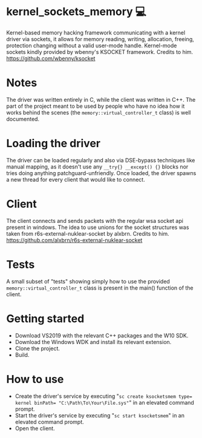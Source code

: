 # kernel_sockets_memory 💻
Kernel-based memory hacking framework communicating with a kernel driver via sockets, it allows for memory reading, writing, allocation, freeing, protection changing without a valid user-mode handle.
Kernel-mode sockets kindly provided by wbenny's KSOCKET framework. Credits to him. https://github.com/wbenny/ksocket

# Notes
The driver was written entirely in C, while the client was written in C++. The part of the project meant to be used by people who have no idea how it works behind the scenes (the ``memory::virtual_controller_t`` class) is well documented.

# Loading the driver
The driver can be loaded regularly and also via DSE-bypass techniques like manual mapping, as it doesn't use any ``__try{} __except() {}`` blocks nor tries doing anything patchguard-unfriendly. Once loaded, the driver spawns a new thread for every client that would like to connect.

# Client
The client connects and sends packets with the regular wsa socket api present in windows. The idea to use unions for the socket structures was taken from r6s-external-nuklear-socket by alxbrn. Credits to him. https://github.com/alxbrn/r6s-external-nuklear-socket

# Tests
A small subset of "tests" showing simply how to use the provided ``memory::virtual_controller_t`` class is present in the main() function of the client.

# Getting started
- Download VS2019 with the relevant C++ packages and the W10 SDK.
- Download the Windows WDK and install its relevant extension.
- Clone the project.
- Build.

# How to use
- Create the driver's service by executing "``sc create ksocketsmem type= kernel binPath= "C:\Path\To\Your\File.sys"``" in an elevated command prompt.
- Start the driver's service by executing "``sc start ksocketsmem``" in an elevated command prompt.
- Open the client.
